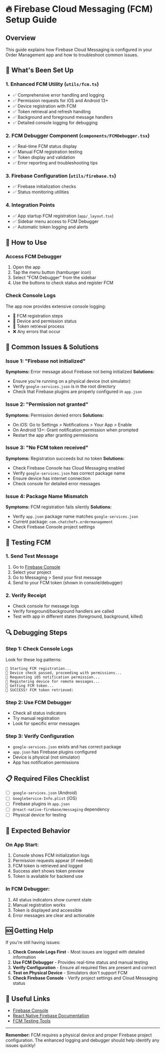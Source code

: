 # 🔥 Firebase Cloud Messaging (FCM) Setup Guide

## Overview

This guide explains how Firebase Cloud Messaging is configured in your Order Management app and how to troubleshoot common issues.

## 🚀 What's Been Set Up

### 1. Enhanced FCM Utility (`utils/fcm.ts`)

- ✅ Comprehensive error handling and logging
- ✅ Permission requests for iOS and Android 13+
- ✅ Device registration with FCM
- ✅ Token retrieval and refresh handling
- ✅ Background and foreground message handlers
- ✅ Detailed console logging for debugging

### 2. FCM Debugger Component (`components/FCMDebugger.tsx`)

- ✅ Real-time FCM status display
- ✅ Manual FCM registration testing
- ✅ Token display and validation
- ✅ Error reporting and troubleshooting tips

### 3. Firebase Configuration (`utils/firebase.ts`)

- ✅ Firebase initialization checks
- ✅ Status monitoring utilities

### 4. Integration Points

- ✅ App startup FCM registration (`app/_layout.tsx`)
- ✅ Sidebar menu access to FCM Debugger
- ✅ Automatic token logging and alerts

## 🔧 How to Use

### Access FCM Debugger

1. Open the app
2. Tap the menu button (hamburger icon)
3. Select "FCM Debugger" from the sidebar
4. Use the buttons to check status and register FCM

### Check Console Logs

The app now provides extensive console logging:

- 🚀 FCM registration steps
- 📱 Device and permission status
- 🎯 Token retrieval process
- ❌ Any errors that occur

## 🚨 Common Issues & Solutions

### Issue 1: "Firebase not initialized"

**Symptoms:** Error message about Firebase not being initialized
**Solutions:**

- Ensure you're running on a physical device (not simulator)
- Verify `google-services.json` is in the root directory
- Check that Firebase plugins are properly configured in `app.json`

### Issue 2: "Permission not granted"

**Symptoms:** Permission denied errors
**Solutions:**

- On iOS: Go to Settings > Notifications > Your App > Enable
- On Android 13+: Grant notification permission when prompted
- Restart the app after granting permissions

### Issue 3: "No FCM token received"

**Symptoms:** Registration succeeds but no token
**Solutions:**

- Check Firebase Console has Cloud Messaging enabled
- Verify `google-services.json` has correct package name
- Ensure device has internet connection
- Check console for detailed error messages

### Issue 4: Package Name Mismatch

**Symptoms:** FCM registration fails silently
**Solutions:**

- Verify `app.json` package name matches `google-services.json`
- Current package: `com.chatchefs.ordermanagement`
- Check Firebase Console project settings

## 📱 Testing FCM

### 1. Send Test Message

1. Go to [Firebase Console](https://console.firebase.google.com)
2. Select your project
3. Go to Messaging > Send your first message
4. Send to your FCM token (shown in console/debugger)

### 2. Verify Receipt

- Check console for message logs
- Verify foreground/background handlers are called
- Test with app in different states (foreground, background, killed)

## 🔍 Debugging Steps

### Step 1: Check Console Logs

Look for these log patterns:

```
🚀 Starting FCM registration...
📱 Device check passed, proceeding with permissions...
🍎 Requesting iOS notification permission...
🔧 Registering device for remote messages...
🎯 Getting FCM token...
🎉 SUCCESS! FCM token retrieved:
```

### Step 2: Use FCM Debugger

- Check all status indicators
- Try manual registration
- Look for specific error messages

### Step 3: Verify Configuration

- `google-services.json` exists and has correct package
- `app.json` has Firebase plugins configured
- Device is physical (not simulator)
- App has notification permissions

## 📋 Required Files Checklist

- [ ] `google-services.json` (Android)
- [ ] `GoogleService-Info.plist` (iOS)
- [ ] Firebase plugins in `app.json`
- [ ] `@react-native-firebase/messaging` dependency
- [ ] Physical device for testing

## 🎯 Expected Behavior

### On App Start:

1. Console shows FCM initialization logs
2. Permission requests appear (if needed)
3. FCM token is retrieved and logged
4. Success alert shows token preview
5. Token is available for backend use

### In FCM Debugger:

1. All status indicators show current state
2. Manual registration works
3. Token is displayed and accessible
4. Error messages are clear and actionable

## 🆘 Getting Help

If you're still having issues:

1. **Check Console Logs First** - Most issues are logged with detailed information
2. **Use FCM Debugger** - Provides real-time status and manual testing
3. **Verify Configuration** - Ensure all required files are present and correct
4. **Test on Physical Device** - Simulators don't support FCM
5. **Check Firebase Console** - Verify project settings and Cloud Messaging status

## 🔗 Useful Links

- [Firebase Console](https://console.firebase.google.com)
- [React Native Firebase Documentation](https://rnfirebase.io/messaging/usage)
- [FCM Testing Tools](https://firebase.google.com/docs/cloud-messaging/test-message)

---

**Remember:** FCM requires a physical device and proper Firebase project configuration. The enhanced logging and debugger should help identify any issues quickly!
